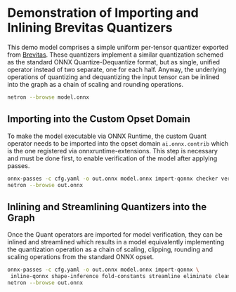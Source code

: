 # Demonstration of Importing and Inlining Brevitas Quantizers
This demo model comprises a simple uniform per-tensor quantizer exported from
[Brevitas](...). These quantizers implement a similar quantization schemed as
the standard ONNX Quantize-Dequantize format, but as single, unified operator
instead of two separate, one for each half. Anyway, the underlying operations of
quantizing and dequantizing the input tensor can be inlined into the graph as a
chain of scaling and rounding operations.
```bash
netron --browse model.onnx
```

## Importing into the Custom Opset Domain
To make the model executable via ONNX Runtime, the custom Quant operator needs
to be imported into the opset domain `ai.onnx.contrib` which is the one
registered via onnxruntime-extensions. This step is necessary and must be done
first, to enable verification of the model after applying passes.
```bash
onnx-passes -c cfg.yaml -o out.onnx model.onnx import-qonnx checker verify
netron --browse out.onnx
```

## Inlining and Streamlining Quantizers into the Graph
Once the Quant operators are imported for model verification, they can be
inlined and streamlined which results in a model equivalently implementing the
quantization operation as a chain of scaling, clipping, rounding and scaling
operations from the standard ONNX opset.
```bash
onnx-passes -c cfg.yaml -o out.onnx model.onnx import-qonnx \
 inline-qonnx shape-inference fold-constants streamline eliminate cleanup
netron --browse out.onnx
```
